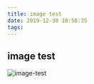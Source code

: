 ```yaml
---
title: image test
date: 2019-12-30 10:58:35
tags:
---
```

## image test

![image-test](imagetest.png)
